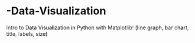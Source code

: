 # -Data-Visualization
Intro to Data Visualization in Python with Matplotlib! (line graph, bar chart, title, labels, size)
